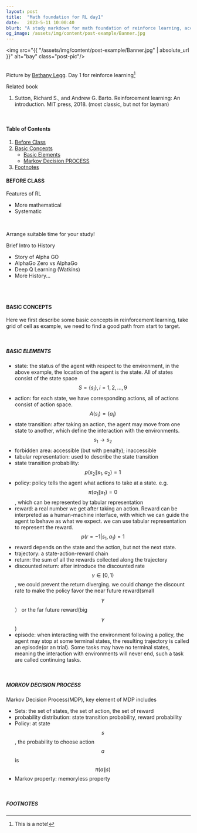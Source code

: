 ```yaml
---
layout: post
title:  "Math foundation for RL day1"
date:   2023-5-11 10:00:40
blurb: "A study markdown for math foundation of reinforce learning, according to lecture by Prof. Shiyu Zhao, Westlake University"
og_image: /assets/img/content/post-example/Banner.jpg
---
```


<img src="{{ "/assets/img/content/post-example/Banner.jpg" | absolute_url }}" alt="bay" class="post-pic"/>
<br />
<br />

Picture by [Bethany Legg](https://unsplash.com/@bkotynski).
Day 1 for reinforce learning[^1]

Related book
1. Sutton, Richard S., and Andrew G. Barto. Reinforcement learning: An introduction. MIT press, 2018. (most classic, but not for layman)

<br />


#### Table of Contents
1. [Before Class](#before-class)
2. [Basic Concepts](#basic-concepts)
    * [Basic Elements](#basic-elements)
    * [Markov Decision PROCESS](#markov-decision-process)
3. [Footnotes](#footnotes)

#### BEFORE CLASS
Features of RL
* More mathematical
* Systematic
<br />

Arrange suitable time for your study!

Brief Intro to History
* Story of Alpha GO
* AlphaGo Zero vs AlphaGo
* Deep Q Learning (Watkins)
* More History...

<br />
<br />

#### BASIC CONCEPTS
Here we first describe some basic concepts in reinforcement learning, take grid of cell as example, we need to find a good path from start to target.

<br />

##### BASIC ELEMENTS
* state: the status of the agent with respect to the environment, in the above example, the location of the agent is the state. All of states consist of the state space $$S = \{s_{i}\}, i = 1,2,...,9$$
* action: for each state, we have corresponding actions, all of actions consist of action space. $$A(s_{i})=\{a_{i}\}$$
* state transition: after taking an action, the agent may move from one state to another, which define the interaction with the environments. $$s_{1} \rightarrow s_{2}$$
* forbidden area: accessible (but with penalty); inaccessible
* tabular representation: used to describe the state transition
* state transition probability: $$p(s_{2}\|s_{1},a_{2})=1$$
* policy: policy tells the agent what actions to take at a state. e.g. $$\pi (a_{1}\|s_{1})=0$$, which can be represented by tabular representation
* reward: a real number we get after taking an action. Reward can be interpreted as a human-machine interface, with which we can guide the agent to behave as what we expect. we can use tabular representation to represent the reward. $$p(r=-1|s_{1},a_{1})=1$$
* reward depends on the  state and the action, but not the next state.
* trajectory: a state-action-reward chain
* return: the sum of all the rewards collected along the trajectory
* discounted return: after introduce the discounted rate $$\gamma \in [0,1)$$, we could prevent the return diverging. we could change the discount rate to make the policy favor the near future reward(small $$\gamma$$） or the far future reward(big $$\gamma$$)
* episode: when interacting with the environment following a policy, the agent may stop at some terminal states, the resulting trajectory is called an episode(or an trial). Some tasks may have no terminal states, meaning the interaction with environments will never end, such a task are called continuing tasks.

<br />

##### MORKOV DECISION PROCESS
Markov Decision Process(MDP), key element of MDP includes
* Sets: the set of states, the set of action, the set of reward
* probability distribution: state transition probability, reward probability
* Policy: at state $$s$$, the probability to choose action $$a$$ is $$\pi (a\|s)$$
* Markov property: memoryless property

<br />


##### FOOTNOTES

[^1]: This is a note!

